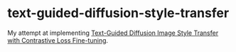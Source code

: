 # text-guided-diffusion-style-transfer

My attempt at implementing [Text-Guided Diffusion Image Style Transfer with Contrastive Loss Fine-tuning](https://openreview.net/forum?id=iJ_E0ZCy8fi).
